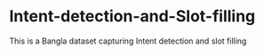 # Intent-detection-and-Slot-filling
This is a Bangla dataset capturing Intent detection and slot filling
